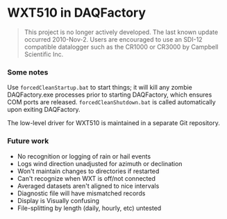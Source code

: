 WXT510 in DAQFactory
====================

> This project is no longer actively developed. The last known update occurred 
> 2010-Nov-2. Users are encouraged to use an SDI-12 compatible datalogger such 
> as the CR1000 or CR3000 by Campbell Scientific Inc.

### Some notes

Use `forcedCleanStartup.bat` to start things; it will kill any zombie 
DAQFactory.exe processes prior to starting DAQFactory, which ensures COM ports
are released. `forcedCleanShutdown.bat` is called automatically upon exiting
DAQFactory.

The low-level driver for WXT510 is maintained in a separate Git repository.

### Future work

- No recognition or logging of rain or hail events
- Logs wind direction unadjusted for azimuth or declination
- Won't maintain changes to directories if restarted
- Can't recognize when WXT is off/not connected
- Averaged datasets aren't aligned to nice intervals 
- Diagnostic file will have mismatched records
- Display is Visually confusing
- File-splitting by length (daily, hourly, etc) untested
